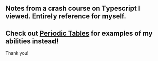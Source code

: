 Notes from a crash course on Typescript I viewed.  Entirely reference for myself. 
--- 
Check out [Periodic Tables](https://github.com/CollinClifford/starter-restaurant-reservation) for examples of my abilities instead!
---
Thank you!

